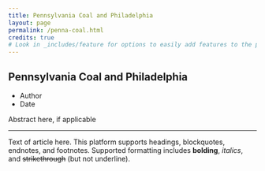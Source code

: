 ```yaml
---
title: Pennsylvania Coal and Philadelphia
layout: page
permalink: /penna-coal.html
credits: true
# Look in _includes/feature for options to easily add features to the page
---
```


## Pennsylvania Coal and Philadelphia
- Author
- Date

Abstract here, if applicable

---

Text of article here. This platform supports headings, blockquotes, endnotes, and footnotes.  Supported formatting includes **bolding**, _italics_, and ~~strikethrough~~ (but not underline).